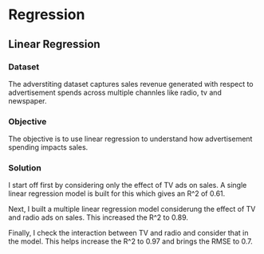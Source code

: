 # Regression

## Linear Regression

### Dataset
The adverstiting dataset captures sales revenue generated with respect to advertisement spends across multiple channles like radio, tv and newspaper.

### Objective
The objective is to use linear regression to understand how advertisement spending impacts sales.

### Solution
I start off first by considering only the effect of TV ads on sales. A single linear regression model is built for this which gives an R^2 of 0.61.

Next, I built a multiple linear regression model considerung the effect of TV and radio ads on sales. This increased the R^2 to 0.89.

Finally, I check the interaction between TV and radio and consider that in the model. This helps increase the R^2 to 0.97 and brings the RMSE to 0.7.
